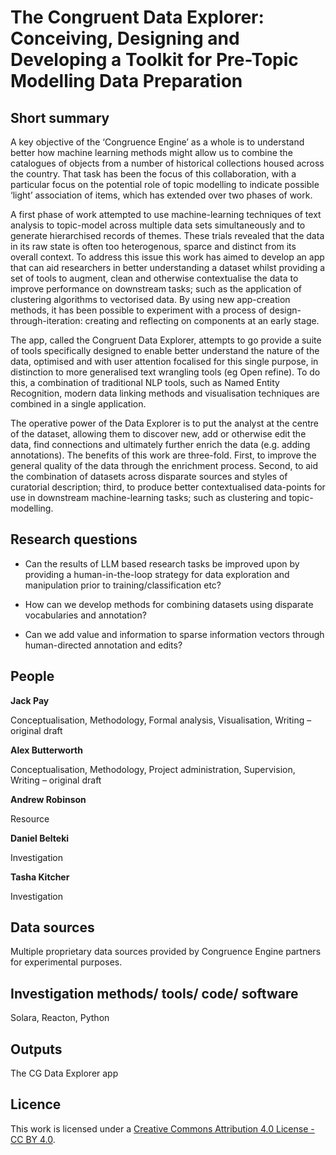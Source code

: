 # The Congruent Data Explorer: Conceiving, Designing and Developing a Toolkit for Pre-Topic Modelling Data Preparation

## Short summary
A key objective of the ‘Congruence Engine’ as a whole is to understand better how machine learning methods might allow us to combine the catalogues of objects from a number of historical collections housed across the country. That task has been the focus of this collaboration, with a particular focus on the potential role of topic modelling to indicate possible ‘light’ association of items, which has extended over two phases of work. 

A first phase of work attempted to use machine-learning techniques of text analysis to topic-model across multiple data sets simultaneously and to generate hierarchised records of themes. These trials revealed that the data in its raw state is often too heterogenous, sparce and distinct from its overall context.  To address this issue this work has aimed to develop an app that can aid researchers in better understanding a dataset whilst providing a set of tools to augment, clean and otherwise contextualise the data to improve performance on downstream tasks; such as the application of clustering algorithms to vectorised data. By using new app-creation methods, it has been possible to experiment with a process of design-through-iteration: creating and reflecting on components at an early stage.

The app, called the Congruent Data Explorer, attempts to go provide a suite of tools specifically designed to enable better understand the nature of the data, optimised and with user attention focalised for this single purpose, in distinction to more generalised text wrangling tools (eg Open refine). To do this, a combination of traditional NLP tools, such as Named Entity Recognition, modern data linking methods and visualisation techniques are combined in a single application. 

The operative power of the Data Explorer is to put the analyst at the centre of the dataset, allowing them to discover new, add or otherwise edit the data, find connections and ultimately further enrich the data (e.g. adding annotations). The benefits of this work are three-fold. First, to improve the general quality of the data through the enrichment process. Second, to aid the combination of datasets across disparate sources and styles of curatorial description; third, to produce better contextualised data-points for use in downstream machine-learning tasks; such as clustering and topic-modelling.




## Research questions

- Can the results of LLM based research tasks be improved upon by providing a human-in-the-loop strategy for data exploration and manipulation prior to training/classification etc?

- How can we develop methods for combining datasets using disparate vocabularies and annotation?

- Can we add value and information to sparse information vectors through human-directed annotation and edits?


## People
**Jack Pay**


Conceptualisation, Methodology, Formal analysis, Visualisation, Writing – original draft

**Alex Butterworth**


Conceptualisation, Methodology, Project administration, Supervision, Writing – original draft

**Andrew Robinson**


Resource

**Daniel Belteki**


Investigation

**Tasha Kitcher** 


Investigation


## Data sources


Multiple proprietary data sources provided by Congruence Engine partners for experimental purposes.


## Investigation methods/ tools/ code/ software


Solara, Reacton, Python


## Outputs

The CG Data Explorer app

## Licence 
This work is licensed under a [Creative Commons Attribution 4.0 License - CC BY 4.0](https://creativecommons.org/licenses/by/4.0/).
